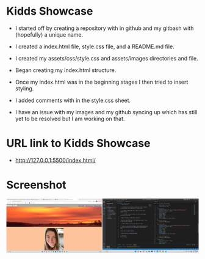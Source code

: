 # Kidds Showcase

* I started off by creating a repository with in github and my gitbash with (hopefully) a unique name.

* I created a index.html file, style.css file, and a README.md file.

* I created my assets/css/style.css and assets/images directories and file.

* Began creating my index.html structure. 

* Once my index.html was in the beginning stages I then tried to insert styling.

* I added comments with in the style.css sheet.

* I have an issue with my images and my github syncing up which has still yet to be resolved but I am working on that.

# URL link to Kidds Showcase

* http://127.0.0.1:5500/index.html/

# Screenshot
![alt text](assets/images/screenshot.png)